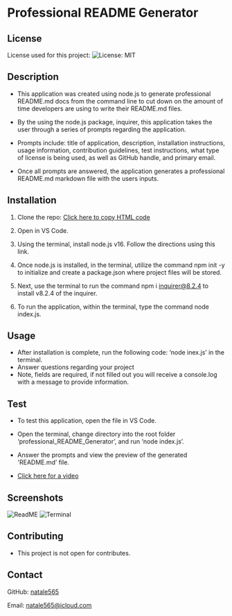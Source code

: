 # Professional README Generator

## License

License used for this project: ![License: MIT](https://img.shields.io/badge/License-MIT-yellow.svg)

## Description
- This application was created using node.js to generate professional README.md docs from the command line to cut down on the amount of time developers are using to write their README.md files. 

- By the using the node.js package, inquirer, this application takes the user through a series of prompts regarding the application.

- Prompts include: title of application, description, installation instructions, usage information, contribution guidelines, test instructions, what type of license is being used, as well as GitHub handle, and primary email.

- Once all prompts are answered, the application generates a professional README.md markdown file with the users inputs.

## Installation

1. Clone the repo: [Click here to copy HTML code](https://github.com/natale565/Professional_README_Generator)

2. Open in VS Code.

3. Using the terminal, install node.js v16. Follow the directions using this link.

4. Once node.js is installed, in the terminal, utilize the command npm init -y to initialize and create a package.json where project files will be stored.

5. Next, use the terminal to run the command npm i inquirer@8.2.4 to install v8.2.4 of the inquirer.

6. To run the application, within the terminal, type the command node index.js.

## Usage

- After installation is complete, run the following code: ‘node inex.js’ in the terminal.
- Answer questions regarding your project
- Note, fields are required, if not filled out you will receive a console.log with a message to provide information.



## Test

- To test this application, open the file in VS Code. 
- Open the terminal, change directory into the root folder ‘professional_README_Generator’, and run ‘node index.js’. 
- Answer the prompts and view the preview of the generated 'README.md’ file.

- [Click here for a video ](https://drive.google.com/file/d/1gnWZ_XRtiJOjcsfLxiLSYHaawSdSZAC7/preview)

## Screenshots

![ReadME](/Assets/images/Screenshot%202024-07-28%20at%2010.30.55 AM.png)
![Terminal](/Assets/images/Screenshot%202024-07-28%20at%2010.30.21 AM.png)


## Contributing

- This project is not open for contributes. 


## Contact
GitHub: [natale565](https://github.com/natale565)

Email: [natale565@icloud.com](mailto:natale565@icloud.com)
